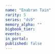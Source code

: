 ```yaml
---
name: "Enabran Tain"
rarity: 5
series: "ds9"
memory_alpha: ""
bigbook_tier:
events:
in_portal:
published: false
---
```

